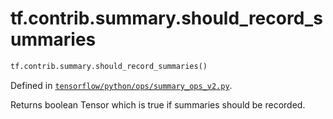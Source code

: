 <div itemscope itemtype="http://developers.google.com/ReferenceObject">
<meta itemprop="name" content="tf.contrib.summary.should_record_summaries" />
</div>

# tf.contrib.summary.should_record_summaries

``` python
tf.contrib.summary.should_record_summaries()
```



Defined in [`tensorflow/python/ops/summary_ops_v2.py`](https://www.tensorflow.org/code/tensorflow/python/ops/summary_ops_v2.py).

Returns boolean Tensor which is true if summaries should be recorded.